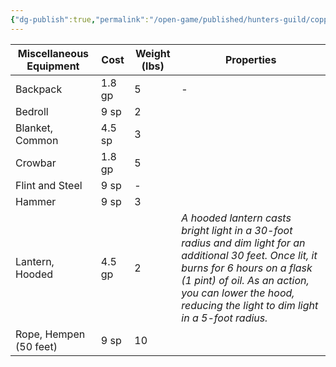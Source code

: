 ```yaml
---
{"dg-publish":true,"permalink":"/open-game/published/hunters-guild/copper-shop/copper-hg-misc/"}
---
```



| Miscellaneous Equipment | Cost   | Weight (lbs) | Properties                                                                                                                                                                                                                                              |
| ----------------------- | ------ | ------------ | ------------------------------------------------------------------------------------------------------------------------------------------------------------------------------------------------------------------------------------------------------- |
| Backpack                | 1.8 gp | 5            | -                                                                                                                                                                                                                                                       |
| Bedroll                 | 9 sp   | 2            |                                                                                                                                                                                                                                                         |
| Blanket, Common         | 4.5 sp | 3            |                                                                                                                                                                                                                                                         |
| Crowbar                 | 1.8 gp | 5            |                                                                                                                                                                                                                                                         |
| Flint and Steel         | 9 sp   | -            |                                                                                                                                                                                                                                                         |
| Hammer                  | 9 sp   | 3            |                                                                                                                                                                                                                                                         |
| Lantern, Hooded         | 4.5 gp | 2            | _A hooded lantern casts bright light in a 30-foot radius and dim light for an additional 30 feet. Once lit, it burns for 6 hours on a flask (1 pint) of oil. As an action, you can lower the hood, reducing the light to dim light in a 5-foot radius._ |
| Rope, Hempen (50 feet)  | 9 sp   | 10           |                                                                                                                                                                                                                                                         |
